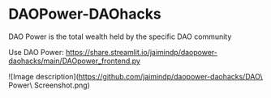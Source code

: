 # DAOPower-DAOhacks


DAO Power is the total wealth held by the specific DAO community

Use DAO Power: https://share.streamlit.io/jaimindp/daopower-daohacks/main/DAOpower_frontend.py

![Image description](https://github.com/jaimindp/daopower-daohacks/DAO\ Power\ Screenshot.png)
